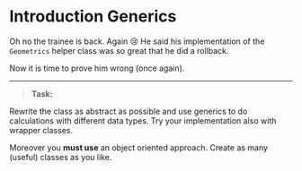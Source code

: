 # Introduction Generics
Oh no the trainee is back. Again :cry: 
He said his implementation of the `Geometrics` helper class was so great that he did a rollback.

Now it is time to prove him wrong (once again). 

---
>**Task:** 

Rewrite the class as abstract as possible and use generics to do calculations with different data types.
Try your implementation also with wrapper classes.

Moreover you **must use** an object oriented approach. Create as many (useful) classes as you like.
